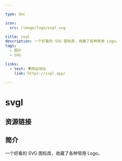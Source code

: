 ```yaml
---

type: doc

icon:
  src: /image/logo/svgl.svg

title: svgl
description: 一个好看的 SVG 图标库，收藏了各种常用 Logo。
tags:
  - 图片
  - SVG

links:
  - text: 🌍网站地址
    link: https://svgl.app/

---
```


<ShowLogo />

# svgl

<ShowTags />

<ShowBreadcrumb />

## 资源链接

<ShowLinks />

## 简介

一个好看的 SVG 图标库，收藏了各种常用 Logo。

